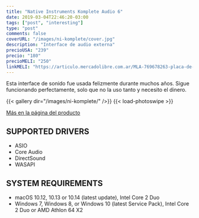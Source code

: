 ```yaml
---
title: "Native Instruments Komplete Audio 6"
date: 2019-03-04T22:46:20-03:00
tags: ["post", "interesting"]
type: "post"
comments: false
coverURL: "/images/ni-komplete/cover.jpg"
description: "Interface de audio externa"
precioUSA: "239"
precio: "180"
precioMELI: "250"
linkMELI: "https://articulo.mercadolibre.com.ar/MLA-769678263-placa-de-sonido-native-instruments-komplete-audio-6-_JM"
---
```



Esta interface de sonido fue usada felizmente durante muchos años. Sigue funcionando perfectamente, solo que no la uso tanto y necesito el dinero. 

{{< gallery dir="/images/ni-komplete/" />}} {{< load-photoswipe >}}


[Más en la página del producto](https://www.native-instruments.com/en/products/komplete/audio-interfaces/komplete-audio-6/)

## SUPPORTED DRIVERS

* ASIO
* Core Audio
* DirectSound
* WASAPI

## SYSTEM REQUIREMENTS

* macOS 10.12, 10.13 or 10.14 (latest update), Intel Core 2 Duo
* Windows 7, Windows 8, or Windows 10 (latest Service Pack), Intel Core 2 Duo or AMD Athlon 64 X2


